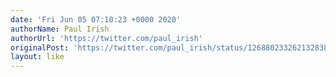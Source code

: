 ```yaml
---
date: 'Fri Jun 05 07:10:23 +0000 2020'
authorName: Paul Irish
authorUrl: 'https://twitter.com/paul_irish'
originalPost: 'https://twitter.com/paul_irish/status/1268802332621328384'
layout: like
---
```

